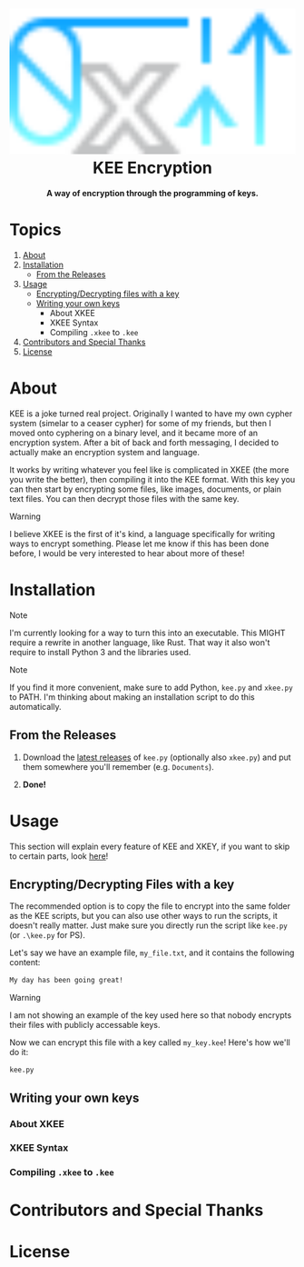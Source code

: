 <h1 align="center"><img src="graphics/kee_github.svg" height="256px"><br>KEE Encryption</h1>

<p align="center"><strong>A way of encryption through the programming of keys.</strong></p>

# Topics

1. [About](https://github.com/JaegerwaldDev/KEE/tree/main?tab=readme-ov-file#about)
2. [Installation](https://github.com/JaegerwaldDev/KEE/tree/main?tab=readme-ov-file#installation)
    - [From the Releases](https://github.com/JaegerwaldDev/KEE/tree/main?tab=readme-ov-file#from-the-releases)
3. [Usage](https://github.com/JaegerwaldDev/KEE/tree/main?tab=readme-ov-file#usage)
    - [Encrypting/Decrypting files with a key](https://github.com/JaegerwaldDev/KEE/tree/main?tab=readme-ov-file#encryptingdecrypting-files-with-a-key)
    - [Writing your own keys](https://github.com/JaegerwaldDev/KEE/tree/main?tab=readme-ov-file#writing-your-own-keys)
        - About XKEE
        - XKEE Syntax
        - Compiling `.xkee` to `.kee`
4. [Contributors and Special Thanks](https://github.com/JaegerwaldDev/KEE/tree/main?tab=readme-ov-file#contributors-and-special-thanks)
5. [License](https://github.com/JaegerwaldDev/KEE/tree/main?tab=readme-ov-file#license)

# About
KEE is a joke turned real project. Originally I wanted to have my own cypher system (simelar to a ceaser cypher) for some of my friends, but then I moved onto cyphering on a binary level, and it became more of an encryption system. After a bit of back and forth messaging, I decided to actually make an encryption system and language.

It works by writing whatever you feel like is complicated in XKEE (the more you write the better), then compiling it into the KEE format. With this key you can then start by encrypting some files, like images, documents, or plain text files. You can then decrypt those files with the same key.

> [!WARNING]
> I believe XKEE is the first of it's kind, a language specifically for writing ways to encrypt something. Please let me know if this has been done before, I would be very interested to hear about more of these!

# Installation

> [!NOTE]
> I'm currently looking for a way to turn this into an executable. This MIGHT require a rewrite in another language, like Rust. That way it also won't require to install Python 3 and the libraries used.

> [!NOTE]
> If you find it more convenient, make sure to add Python, `kee.py` and `xkee.py` to PATH. I'm thinking about making an installation script to do this automatically.

## From the Releases

1. Download the [latest releases]() of `kee.py` (optionally also `xkee.py`) and put them somewhere you'll remember (e.g. `Documents`).

2. **Done!**

# Usage

This section will explain every feature of KEE and XKEY, if you want to skip to certain parts, look [here](https://github.com/JaegerwaldDev/KEE/tree/main?tab=readme-ov-file#topics)!

## Encrypting/Decrypting Files with a key

The recommended option is to copy the file to encrypt into the same folder as the KEE scripts, but you can also use other ways to run the scripts, it doesn't really matter. Just make sure you directly run the script like `kee.py` (or `.\kee.py` for PS).

Let's say we have an example file, `my_file.txt`, and it contains the following content:
```txt
My day has been going great!
```
> [!WARNING]
> I am not showing an example of the key used here so that nobody encrypts their files with publicly accessable keys.

Now we can encrypt this file with a key called `my_key.kee`! Here's how we'll do it:
```batch copy
kee.py
```

## Writing your own keys

### About XKEE
### XKEE Syntax
### Compiling `.xkee` to `.kee`

# Contributors and Special Thanks

# License